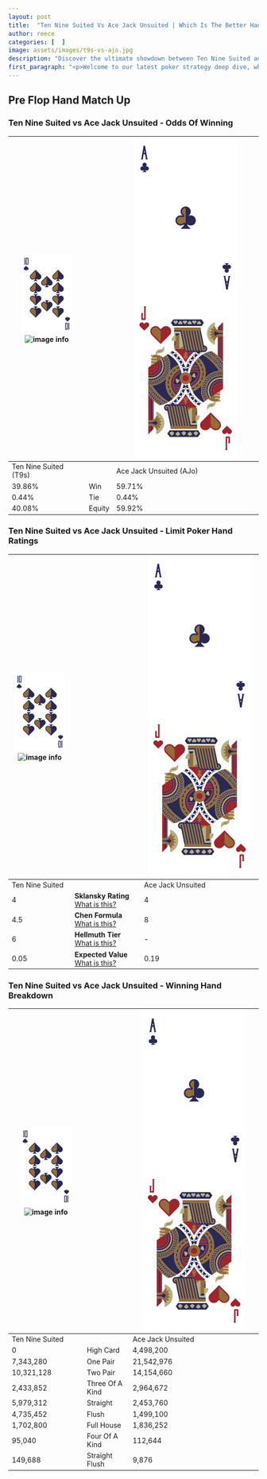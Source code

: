 ```yaml
---
layout: post
title:  "Ten Nine Suited Vs Ace Jack Unsuited | Which Is The Better Hand In Poker? A Complete Guide"
author: reece
categories: [  ]
image: assets/images/t9s-vs-ajo.jpg
description: "Discover the ultimate showdown between Ten Nine Suited and Ace Jack Unsuited in poker! Uncover the odds, strategies, and scenarios where one hand triumphs over the other. Get ready to up your poker game with this thrilling analysis."
first_paragraph: "<p>Welcome to our latest poker strategy deep dive, where we're pitting two distinct hands against each other in a high-stakes showdown: Ten Nine Suited vs Ace Jack Unsuited.</p><p>In the dynamic world of poker, every decision counts, and knowing which hand holds the upper hand is key to your success at the table.</p><p>In this article, we'll dissect these two hands, explore the scenarios where one dominates the other, and equip you with the knowledge to make strategic choices that can tip the odds in your favor.</p><p>Get ready to unravel the intriguing dynamics of these poker hands and elevate your game to new heights.</p>"
---
```




[comment]: # (sp0)

## Pre Flop Hand Match Up

<div class="table hand-ratings" markdown="1"> 



### Ten Nine Suited vs Ace Jack Unsuited - Odds Of Winning


    
| ![image info](assets/images/hand1/T.png) ![image info](assets/images/hand1/9s.png) |  | ![image info](assets/images/hand2/A.png) ![image info](assets/images/hand2/Jo.png) |
| -------- | -------- | -------- |
| Ten Nine Suited (T9s) |  | Ace Jack Unsuited (AJo) |
| 39.86% | Win | 59.71% |
| 0.44% | Tie | 0.44% |
| 40.08% | Equity | 59.92% |




[comment]: # (sp1)



### Ten Nine Suited vs Ace Jack Unsuited - Limit Poker Hand Ratings


    
| ![image info](assets/images/hand1/T.png) ![image info](assets/images/hand1/9s.png) |  | ![image info](assets/images/hand2/A.png) ![image info](assets/images/hand2/Jo.png) |
| -------- | -------- | -------- |
| Ten Nine Suited |  | Ace Jack Unsuited |
| 4 | **Sklansky Rating** [What is this?](/sklansky-rating-explained) | 4 |
| 4.5 | **Chen Formula** [What is this?](/chen-formula-explained) | 8 |
| 6 | **Hellmuth Tier** [What is this?](/Hellmuth-tier-explained) | - |
| 0.05 | **Expected Value** [What is this?](/expected-value-explained) | 0.19 |




[comment]: # (sp2)



### Ten Nine Suited vs Ace Jack Unsuited - Winning Hand Breakdown


    
| ![image info](assets/images/hand1/T.png) ![image info](assets/images/hand1/9s.png) |  | ![image info](assets/images/hand2/A.png) ![image info](assets/images/hand2/Jo.png) |
| -------- | -------- | -------- |
| Ten Nine Suited |  | Ace Jack Unsuited |
| 0 | High Card | 4,498,200 |
| 7,343,280 | One Pair | 21,542,976 |
| 10,321,128 | Two Pair | 14,154,660 |
| 2,433,852 | Three Of A Kind | 2,964,672 |
| 5,979,312 | Straight | 2,453,760 |
| 4,735,452 | Flush | 1,499,100 |
| 1,702,800 | Full House | 1,836,252 |
| 95,040 | Four Of A Kind | 112,644 |
| 149,688 | Straight Flush | 9,876 |




[comment]: # (sp3)



</div>

[comment]: # (sp4)



[comment]: # (sp5)

